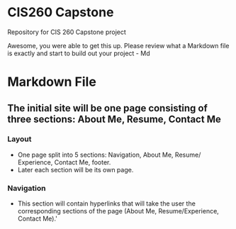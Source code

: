 # CIS260 Capstone

Repository for CIS 260 Capstone project

Awesome, you were able to get this up. Please review what a Markdown file is exactly and start to build out your project - Md 

# Markdown File

## The initial site will be one page consisting of three sections: About Me, Resume, Contact Me
### Layout
- One page split into 5 sections: Navigation, About Me, Resume/ Experience, Contact Me, footer. 
- Later each section will be its own page.
### Navigation
- This section will contain hyperlinks that will take the user the corresponding sections of the page (About Me, Resume/Experience, Contact Me).'






